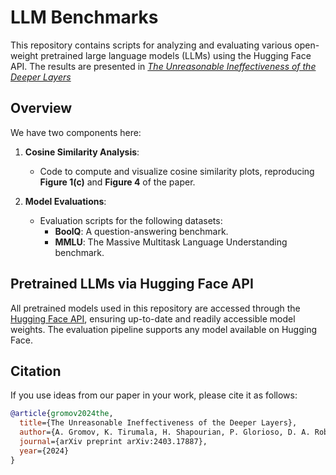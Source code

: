 # LLM Benchmarks

This repository contains scripts for analyzing and evaluating various open-weight pretrained large language models (LLMs) using the Hugging Face API. The results are presented in [*The Unreasonable Ineffectiveness of the Deeper Layers*](https://arxiv.org/abs/2403.17887)

## Overview

We have two components here:

1. **Cosine Similarity Analysis**:
   - Code to compute and visualize cosine similarity plots, reproducing **Figure 1(c)** and **Figure 4** of the paper.
  
2. **Model Evaluations**:
   - Evaluation scripts for the following datasets:
     - **BoolQ**: A question-answering benchmark.
     - **MMLU**: The Massive Multitask Language Understanding benchmark.

## Pretrained LLMs via Hugging Face API

All pretrained models used in this repository are accessed through the [Hugging Face API](https://huggingface.co/models), ensuring up-to-date and readily accessible model weights. The evaluation pipeline supports any model available on Hugging Face.

## Citation
If you use ideas from our paper in your work, please cite it as follows:

```bibtex
@article{gromov2024the,
  title={The Unreasonable Ineffectiveness of the Deeper Layers},
  author={A. Gromov, K. Tirumala, H. Shapourian, P. Glorioso, D. A. Roberts},
  journal={arXiv preprint arXiv:2403.17887},
  year={2024}
}

